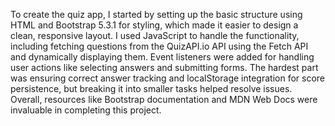 To create the quiz app, I started by setting up the basic structure using HTML and Bootstrap 5.3.1 for styling, which made it easier to design a clean, responsive layout. I used JavaScript to handle the functionality, including fetching questions from the QuizAPI.io API using the Fetch API and dynamically displaying them. Event listeners were added for handling user actions like selecting answers and submitting forms. The hardest part was ensuring correct answer tracking and localStorage integration for score persistence, but breaking it into smaller tasks helped resolve issues. Overall, resources like Bootstrap documentation and MDN Web Docs were invaluable in completing this project.
